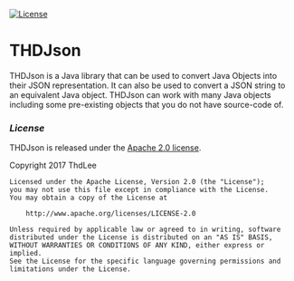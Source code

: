 [![License](https://img.shields.io/badge/license-Apache%202-4EB1BA.svg)](https://www.apache.org/licenses/LICENSE-2.0.html)

# THDJson

THDJson is a Java library that can be used to convert Java Objects into their JSON representation. It can also be used to convert a JSON string to an equivalent Java object.
THDJson can work with many Java objects including some pre-existing objects that you do not have source-code of. 

### *License*

THDJson is released under the [Apache 2.0 license](LISENCE).

Copyright 2017 ThdLee

```
Licensed under the Apache License, Version 2.0 (the "License");
you may not use this file except in compliance with the License.
You may obtain a copy of the License at

    http://www.apache.org/licenses/LICENSE-2.0

Unless required by applicable law or agreed to in writing, software
distributed under the License is distributed on an "AS IS" BASIS,
WITHOUT WARRANTIES OR CONDITIONS OF ANY KIND, either express or implied.
See the License for the specific language governing permissions and
limitations under the License.
```
